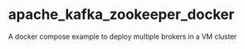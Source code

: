 # apache_kafka_zookeeper_docker
A docker compose example to deploy multiple brokers in a VM cluster
